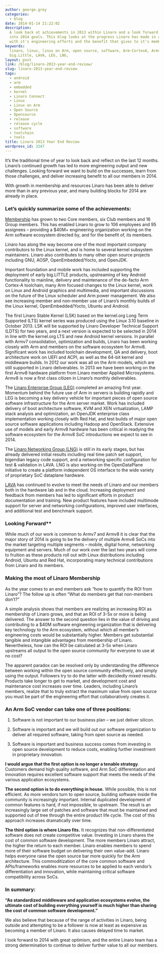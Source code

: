 ```yaml
---
author: george.grey
categories:
  - blog
date: 2014-01-14 21:22:02
description:
  A look back at achievements in 2013 within Linaro and a look forward
  into 2014 goals. This blog looks at the progress Linaro has made in a short time
  with it's engineering efforts and the benefit that gives to it's members
keywords:
  linaro, linux, linux on Arm, open source, software, Arm-CortexA, Armv8,
  big.Little, LAVA, LEG, LNG,
layout: post
link: /blog/linaro-2013-year-end-review/
slug: linaro-2013-year-end-review
tags:
  - android
  - arm
  - embedded
  - kernel
  - Linaro Connect
  - Linux
  - Linux on Arm
  - Open Source
  - Opensource
  - release
  - release cycle
  - software
  - toolchain
  - tools
title: Linaro 2013 Year End Review
wordpress_id: 3247
---
```


It’s the traditional time of year to look back and reflect on the last 12 months. Linaro’s continued growth has led to more engineering output and new challenges. Looking forward we want to build on the successes, learn from those challenges, and deliver increasing benefit to all our members in 2014.

With growth in membership and resources Linaro has been able to deliver more than in any previous year, and many building blocks for 2014 are already in place.

### **Let’s quickly summarize some of the achievements:**

[Membership](/membership/) has grown to two Core members, six Club members and 16 Group members. This has enabled Linaro to grow to 106 employees and 95 assignees – providing a \$40M+ engineering organization working on the Arm software ecosystem directed by, and for the benefit of, its members.

Linaro has along the way become one of the most important company contributors to the Linux kernel, and is home to several kernel subsystem maintainers. Linaro also contributes to many other open source projects including GNU, AOSP, OpenEmbedded/Yocto, and OpenJDK.

Important foundation and mobile work has included supporting the deployment of early big.LITTLE products, upstreaming of key Android functionality to mainline, delivery and maintenance of the de-facto Arm Cortex-A toolchain, many Arm focused changes to the Linux kernel, work on Linux and Android graphics and multimedia, and important discussions on the future of the Linux scheduler and Arm power management. We also see increasing member and non-member use of Linaro’s monthly builds of the Linux kernel, OpenEmbedded/Yocto, Ubuntu and Android.

The first Linaro Stable Kernel (LSK) based on the kernel.org Long Term Supported (LTS) kernel series was produced using the Linux 3.10 baseline in October 2013. LSK will be supported by Linaro Developer Technical Support (LDTS) for two years, and a next version is expected to be selected in 2014 in line with the kernel.org LTS and new Android kernel versions. In parallel with Armv7 consolidation, optimization and builds, Linaro has been working closely with Arm and members on the software ecosystem for Armv8. Significant work has included toolchain development, QA and delivery, boot architecture work on UEFI and ACPI, as well as the 64-bit kernel and middleware builds. In 2012 our work was all on the Arm models, which are still supported in Linaro deliverables. In 2013 we have been working on the first Armv8 hardware platform from Linaro member Applied Microsystems. Armv8 is now a first class citizen in Linaro’s monthly deliverables.

The [Linaro Enterprise Group (LEG)](/engineering/datacenter-and-cloud/) completed an amazing first year. Momentum behind the future use of Arm in servers is building rapidly and LEG is becoming a key delivery vehicle for important pieces of open source software infrastructure for the Arm server market. Work has included delivery of boot architecture software, KVM and XEN virtualization, LAMP stack analysis and optimization, an OpenJDK enterprise class implementation working closely with Red Hat, and test builds of major open source software applications including Hadoop and OpenStack. Extensive use of models and early Armv8 hardware has been critical in readying the software ecosystem for the Armv8 SoC introductions we expect to see in 2014.

The [Linaro Networking Group (LNG)](/engineering/) is still in its early stages, but has already delivered initial results including real time patch set support, bigendian legacy code support, and a networking specific configuration for test & validation in LAVA. LNG is also working on the OpenDataPlane initiative to create a platform independent OS interface to the wide variety of proprietary SoC dataplane hardware.

[LAVA](https://wiki-archive.linaro.org/Platform/LAVA) has continued to evolve to meet the needs of Linaro and our members both in the hardware lab and in the cloud. Increasing deployment and feedback from members has led to significant efforts in product documentation and training. New product features have included multimode support for server and networking configurations, improved user interfaces, and additional test and benchmark support.

### **Looking Forward\*\***

While much of our work is common to Armv7 and Armv8 it is clear that the major story of 2014 is going to be the delivery of multiple Armv8 SoCs into the market targeting multiple segments – mobile, digital home, networking equipment and servers. Much of our work over the last two years will come to fruition as these products roll out with Linux distributions including Android, Ubuntu and Red Hat, incorporating many technical contributions from Linaro and its members.

### **Making the most of Linaro Membership**

As the year comes to an end members ask “how to quantify the ROI from Linaro”? The follow up is often “What do members get that non-members don’t?”

A simple analysis shows that members are realizing an increasing ROI as membership of Linaro grows, and that an ROI of 3-5x or more is being delivered. The answer to the second question lies in the value of driving and contributing to a \$40M software engineering organization that is delivering key technology to the Arm ecosystem, without which all member’s engineering costs would be substantially higher. Members get substantial tangible and intangible advantages from membership of Linaro. Nevertheless, how can the ROI be calculated at 3-5x when Linaro upstreams all output to the open source community for everyone to use at no cost?

The apparent paradox can be resolved only by understanding the difference between working within the open source community effectively, and simply using the output. Followers try to do the latter with decidedly mixed results. Products take longer to get to market, and development cost and maintenance cost increases over time. Leaders, including Linaro’s members, realize that to truly extract the maximum value from open source you must be part of the engineering effort that collaboratively creates it.

### **An Arm SoC vendor can take one of three positions:**

1. Software is not important to our business plan – we just deliver silicon.

2. Software is important and we will build out our software organization to deliver all required software, taking from open source as needed.

3. Software is important and business success comes from investing in open source development to reduce costs, enabling further investment in proprietary innovation.

**I would argue that the first option is no longer a tenable strategy**. Customers demand high quality software, and Arm SoC differentiation and innovation requires excellent software support that meets the needs of the various application ecosystems.

**The second option is to do everything in house.** While possible, this is not efficient. As more vendors turn to open source, building software inside the community is increasingly important. Internal duplicated development of common features is hard, if not impossible, to upstream. The result is an increasingly large set of patches and software that must be maintained and supported out of tree through the entire product life cycle. The cost of this approach increases dramatically over time.

**The third option is where Linaro fits.** It recognizes that non-differentiated software does not create competitive value. Investing in Linaro shares the cost of common software development. The more members Linaro attract, the higher the return to each member. Linaro enables members to spend more of their software budget on delivering their own value-add. Linaro helps everyone raise the open source bar more quickly for the Arm architecture. This commoditization of the core common software and APIs/frameworks enables more resources to be applied to each vendor’s differentiation and innovation, while maintaining critical software compatibility across SoCs.

### In summary:

**“As standardized middleware and application ecosystems evolve, the ultimate cost of building everything yourself is much higher than sharing the cost of common software development.”**

We also believe that because of the range of activities in Linaro, being outside and attempting to be a follower is now at least as expensive as becoming a member of Linaro. It also causes delayed time to market.

I look forward to 2014 with great optimism, and the entire Linaro team has a strong determination to continue to deliver further value to all our members.
